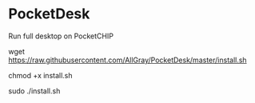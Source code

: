 # PocketDesk
Run full desktop on PocketCHIP

wget https://raw.githubusercontent.com/AllGray/PocketDesk/master/install.sh

chmod +x install.sh

sudo ./install.sh

